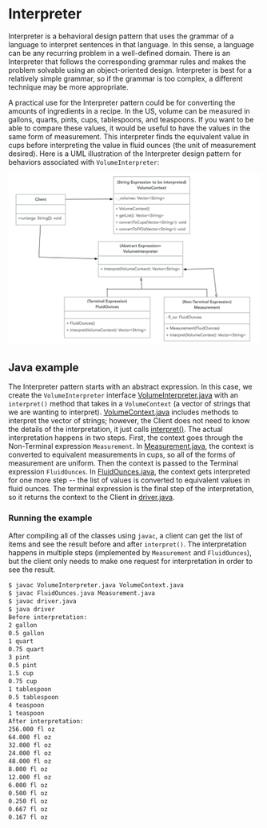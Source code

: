 # Interpreter

Interpreter is a behavioral design pattern that uses the grammar of a language to interpret sentences in that language. In this sense, a language can be any recurring problem in a well-defined domain. There is an Interpreter that follows the corresponding grammar rules and makes the problem solvable using an object-oriented design. Interpreter is best for a relatively simple grammar, so if the grammar is too complex, a different technique may be more appropriate.

A practical use for the Interpreter pattern could be for converting the amounts of ingredients in a recipe. In the US, volume can be measured in gallons, quarts, pints, cups, tablespoons, and teaspoons. If you want to be able to compare these values, it would be useful to have the values in the same form of measurement. This interpreter finds the equivalent value in cups before interpreting the value in fluid ounces (the unit of measurement desired). Here is a UML illustration of the Interpreter design pattern for behaviors associated with `VolumeInterpreter`:

![UML of VolumeInterpreter implemented with the Interpreter Pattern](interpreter-java.png "UML class diagram of Interpreter")

## Java example

The Interpreter pattern starts with an abstract expression. In this case, we create the `VolumeInterpreter` interface [VolumeInterpreter.java](VolumeInterpreter.java) with an `interpret()` method that takes in a `VolumeContext` (a vector of strings that we are wanting to interpret). [VolumeContext.java](VolumeContext.java) includes methods to interpret the vector of strings; however, the Client does not need to know the details of the interpretation, it just calls [interpret()](driver.java#L25). The actual interpretation happens in two steps. First, the context goes through the Non-Terminal expression `Measurement`. In [Measurement.java](Measurement.java), the context is converted to equivalent measurements in cups, so all of the forms of measurement are uniform. Then the context is passed to the Terminal expression `FluidOunces`. In [FluidOunces.java](FluidOunces.java), the context gets interpreted for one more step -- the list of values is converted to equivalent values in fluid ounces. The terminal expression is the final step of the interpretation, so it returns the context to the Client in [driver.java](driver.java).

### Running the example

After compiling all of the classes using `javac`, a client can get the list of items and see the result before and after `interpret()`. The interpretation happens in multiple steps (implemented by `Measurement` and `FluidOunces`), but the client only needs to make one request for interpretation in order to see the result.

```{bash}
$ javac VolumeInterpreter.java VolumeContext.java
$ javac FluidOunces.java Measurement.java
$ javac driver.java
$ java driver
Before interpretation:
2 gallon
0.5 gallon
1 quart
0.75 quart
3 pint
0.5 pint
1.5 cup
0.75 cup
1 tablespoon
0.5 tablespoon
4 teaspoon
1 teaspoon
After interpretation:
256.000 fl oz
64.000 fl oz
32.000 fl oz
24.000 fl oz
48.000 fl oz
8.000 fl oz
12.000 fl oz
6.000 fl oz
0.500 fl oz
0.250 fl oz
0.667 fl oz
0.167 fl oz
```
